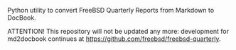 Python utility to convert FreeBSD Quarterly Reports from Markdown to DocBook.

ATTENTION! This repository will not be updated any more: development for md2docbook continues at https://github.com/freebsd/freebsd-quarterly.
